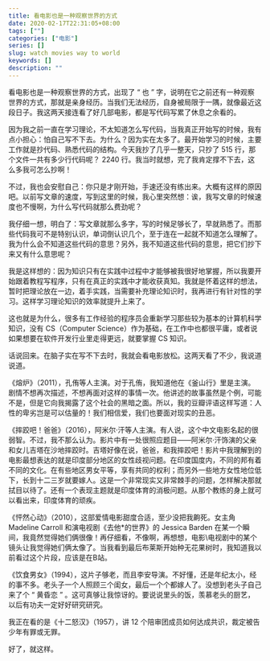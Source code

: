 ```yaml
---
title: 看电影也是一种观察世界的方式
date: 2020-02-17T22:31:05+08:00
tags: [""]
categories: ["电影"]
series: []
slug: watch movies way to world
keywords: []
description: ""
---
```


看电影也是一种观察世界的方式，出现了 “ 也 ” 字，说明在它之前还有一种观察世界的方式，那就是亲身经历。当我们无法经历，自身被局限于一隅，就像最近这段日子。我这两天接连看了好几部电影，都是写代码写累了休息之余看的。

因为我之前一直在学习理论，不太知道怎么写代码，当我真正开始写的时候，我有点小担心：怕自己写不下去。为什么？因为实在太多了。最开始学习的时候，主要工作就是抄代码、熟悉代码的结构。今天我抄了几乎一整天，只抄了 515 行，那个文件一共有多少行代码呢？ 2240 行。我当时就想，完了我肯定撑不下去，这么多我可怎么抄啊！

不过，我也会安慰自己：你只是才刚开始，手速还没有练出来。大概有这样的原因吧。以前写文章的速度，写到这里的时候，我心里突然想：诶，我写文章的时候速度也不慢啊，为什么写代码就那么费劲呢？

我仔细一想，明白了：写文章就那么多字，写的时候足够长了，早就熟悉了。而那些代码我可不是特别认识，单词倒认识几个，至于连在一起就不知道怎么理解了。我为什么会不知道这些代码的意思？另外，我不知道这些代码的意思，把它们抄下来又有什么意思呢？

我是这样想的：因为知识只有在实践中过程中才能够被我很好地掌握，所以我要开始跟着教程写程序，只有在真正的实践中才能收获真知。我就是怀着这样的想法，暂时把理论放在一边，着手实践，当需要补充理论知识时，我再进行有针对性的学习。这样学习理论知识的效率就提升上来了。

这也就是为什么，很多有工作经验的程序员会重新学习那些较为基本的计算机科学知识，没有 CS（Computer Science）作为基础，在工作中也都很平庸，或者说如果想要在软件开发行业里走得更远，就要掌握 CS 知识。

话说回来。在脑子实在写不下去时，我就会看电影放松。这两天看了不少，我说道说道。

《熔炉》（2011），孔侑等人主演。对于孔侑，我知道他在《釜山行》里是主演。剧情不想再次描述，不想再面对这样的事情一次。他讲述的故事虽然是个例，可能不是，但是它向我揭露了这个社会的黑暗之面。所以，我的豆瓣评语这样写道：人性的卑劣岂是可以估量的！我们相信爱，我们也要面对现实的丑恶。

《摔跤吧！爸爸》（2016），阿米尔·汗等人主演。有人说，这个中文电影名起的很弱智。不过，我不那么认为。影片中有一处很照应题目——阿米尔·汗饰演的父亲和女儿吉塔在沙地摔跤时。吉塔好像在说，爸爸，和我摔跤吧！影片中我理解到的电影最想表达的就是印度部分地区的女性歧视问题。在印度国度内，不同的邦有着不同的文化。在有些地区男女平等，享有共同的权利；而另外一些地方女性地位低下，长到十二三岁就要嫁人。这是一个非常现实又非常棘手的问题，怎样解决那就拭目以待了。还有一个表现主题就是印度体育的消极问题。从那个教练的身上就可以看出来，印度体育的顽疾。

《怦然心动》（2010），这部爱情电影甜度合适，至少没把我齁死。女主角 Madeline Carroll 和演电视剧《去他*的世界》的 Jessica Barden 在某一个瞬间，我竟然觉得她们俩很像！再仔细看，不像啊，再想想，电影\电视剧中的某个镜头让我觉得她们俩太像了。当我看到最后布莱斯开始种无花果树时，我知道我以前看过这个片段，应该是在B站。

《饮食男女》（1994），这片子够老，而且李安导演。不好懂，还是年纪太小，经的事不多。老头子一个人照顾三个闺女，最后一个个都嫁人了。没想到老头子自己来了个 “ 黄昏恋 ” 。这可真够让我惊讶的。要说说里头的饭，羡慕老头的厨艺，以后有功夫一定好好研究研究。

我正在看的是《十二怒汉》（1957），讲 12 个陪审团成员如何达成共识，裁定被告少年有罪或无罪。

好了，就这样。